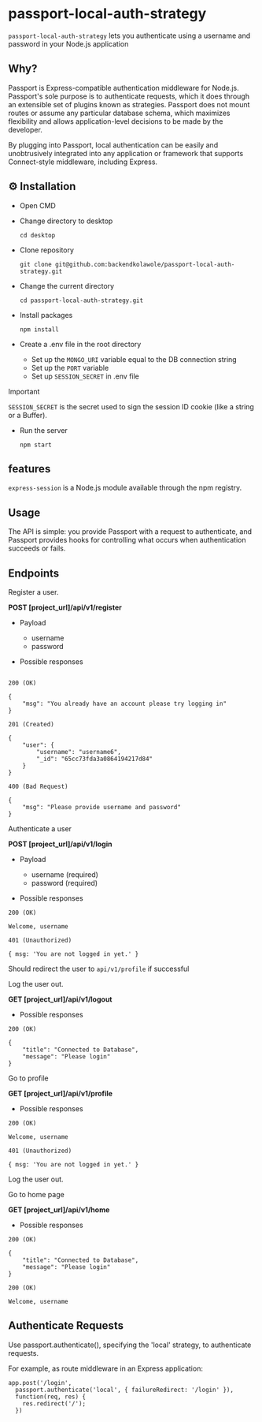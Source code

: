 # passport-local-auth-strategy

`passport-local-auth-strategy` lets you authenticate using a username and password in your Node.js application

## Why?
Passport is Express-compatible authentication middleware for Node.js. Passport's sole purpose is to authenticate requests, which it does through an extensible set of plugins known as strategies. Passport does not mount routes or assume any particular database schema, which maximizes flexibility and allows application-level decisions to be made by the developer. 

By plugging into Passport, local authentication can be easily and unobtrusively integrated into any application or framework that supports Connect-style middleware, including Express.


## ⚙️ Installation

- Open CMD
  
- Change directory to desktop

  `cd desktop`
   
- Clone repository

  `git clone git@github.com:backendkolawole/passport-local-auth-strategy.git`

- Change the current directory

  `cd passport-local-auth-strategy.git`
  
- Install packages

  `npm install`

- Create a .env file in the root directory

  - Set up the `MONGO_URI` variable equal to the DB connection string
  - Set up the `PORT` variable
  - Set up `SESSION_SECRET` in .env file

> [!IMPORTANT]
>  `SESSION_SECRET` is the secret used to sign the session ID cookie (like a string or a Buffer).

- Run the server

  `npm start`
  
## features
`express-session` is a Node.js module available through the npm registry. 

## Usage 
The API is simple: you provide Passport with a request to authenticate, and Passport provides hooks for controlling what occurs when authentication succeeds or fails.

## Endpoints

Register a user.

**POST [project_url]/api/v1/register** 

- Payload
  - username
  - password

- Possible responses

```

200 (OK)

{
    "msg": "You already have an account please try logging in"
}

201 (Created)

{
    "user": {
        "username": "username6",
        "_id": "65cc73fda3a0864194217d84"
    }
}

400 (Bad Request)

{
    "msg": "Please provide username and password"
}

```

Authenticate a user

**POST [project_url]/api/v1/login**

- Payload
  - username (required)
  - password (required)

- Possible responses

```
200 (OK)

Welcome, username

401 (Unauthorized)

{ msg: 'You are not logged in yet.' }

```
Should redirect the user to `api/v1/profile` if successful

Log the user out.


**GET [project_url]/api/v1/logout**

- Possible responses

```
200 (OK)

{
    "title": "Connected to Database",
    "message": "Please login"
}

```

Go to profile

**GET [project_url]/api/v1/profile**

- Possible responses

```
200 (OK)

Welcome, username

401 (Unauthorized)

{ msg: 'You are not logged in yet.' }

```

Log the user out.


Go to home page

**GET [project_url]/api/v1/home**

- Possible responses

```
200 (OK)

{
    "title": "Connected to Database",
    "message": "Please login"
}

200 (OK)

Welcome, username

```


## Authenticate Requests
Use passport.authenticate(), specifying the 'local' strategy, to authenticate requests.

For example, as route middleware in an Express application:

```
app.post('/login', 
  passport.authenticate('local', { failureRedirect: '/login' }),
  function(req, res) {
    res.redirect('/');
  })

```

